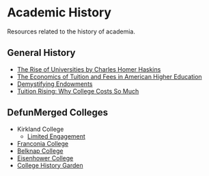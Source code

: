 

Academic History
================

Resources related to the history of academia.

General History
---------------

-   [The Rise of Universities by Charles Homer Haskins](htt/www.elfinspell.cUniversitiesTitle.html)
-   [The Economics of Tuition and Fees in American Higher Education](htt/digitalcommons.ilr.cornell.ecviewcontent.cgi?article=1068&context=workingpapers)
-   [Demystifying Endowments](htt/digitalcommons.ilr.cornell.erepor)
-   [Tuition Rising: Why College Costs So Much](http/www.educause.elibrapffp0005s.pdf)

DefunMerged Colleges
-----------------------

-   Kirkland College
    -   [Limited Engagement](http/www.amazon.cLimited-Engagement-Kirkland-1965-1978-Coordina1425700691)
-   [Franconia College](htt/franconia.)
-   [Belknap College](htt/www.belknapcollege.com)
-   [Eisenhower College](http/www.eisenhowercollege.o)
-   [College History Garden](http/collegehistorygarden.blogspot.c)

